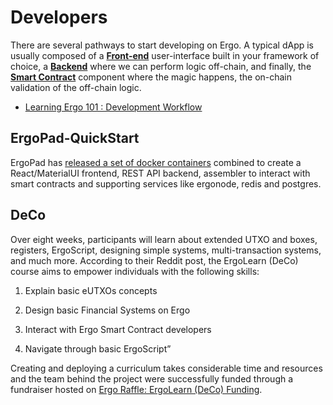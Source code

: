 # Developers

There are several pathways to start developing on Ergo. A typical dApp is usually composed of a [**Front-end**](stack/front-end/) user-interface built in your framework of choice, a [**Backend**](stack/back-end) where we can perform logic off-chain, and finally, the [**Smart Contract**](scs/) component where the magic happens, the on-chain validation of the off-chain logic.

- [Learning Ergo 101 : Development Workflow](https://medium.com/cryptostars/learning-ergo-101-development-workflow-aa17dd63ef6)

## ErgoPad-QuickStart

ErgoPad has [released a set of docker containers](https://github.com/ergo-pad/ergopad) combined to create a React/MaterialUI frontend, REST API backend, assembler to interact with smart contracts and supporting services like ergonode, redis and postgres.

## DeCo

Over eight weeks, participants will learn about extended UTXO and boxes, registers, ErgoScript, designing simple systems, multi-transaction systems, and much more. According to their Reddit post, the ErgoLearn (DeCo) course aims to empower individuals with the following skills:

1. Explain basic eUTXOs concepts

2. Design basic Financial Systems on Ergo

3. Interact with Ergo Smart Contract developers

4. Navigate through basic ErgoScript”

Creating and deploying a curriculum takes considerable time and resources and the team behind the project were successfully funded through a fundraiser hosted on [Ergo Raffle: ErgoLearn (DeCo) Funding](https://ergoraffle.com/raffle/show/d6941cb138ff2442d42a9636b8acf1ac06e2ca0665a884030e69499f0a2b139d). 

